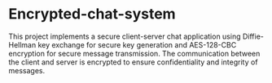 # Encrypted-chat-system
This project implements a secure client-server chat application using Diffie-Hellman key exchange for secure key generation and AES-128-CBC encryption for secure message transmission. The communication between the client and server is encrypted to ensure confidentiality and integrity of messages.
